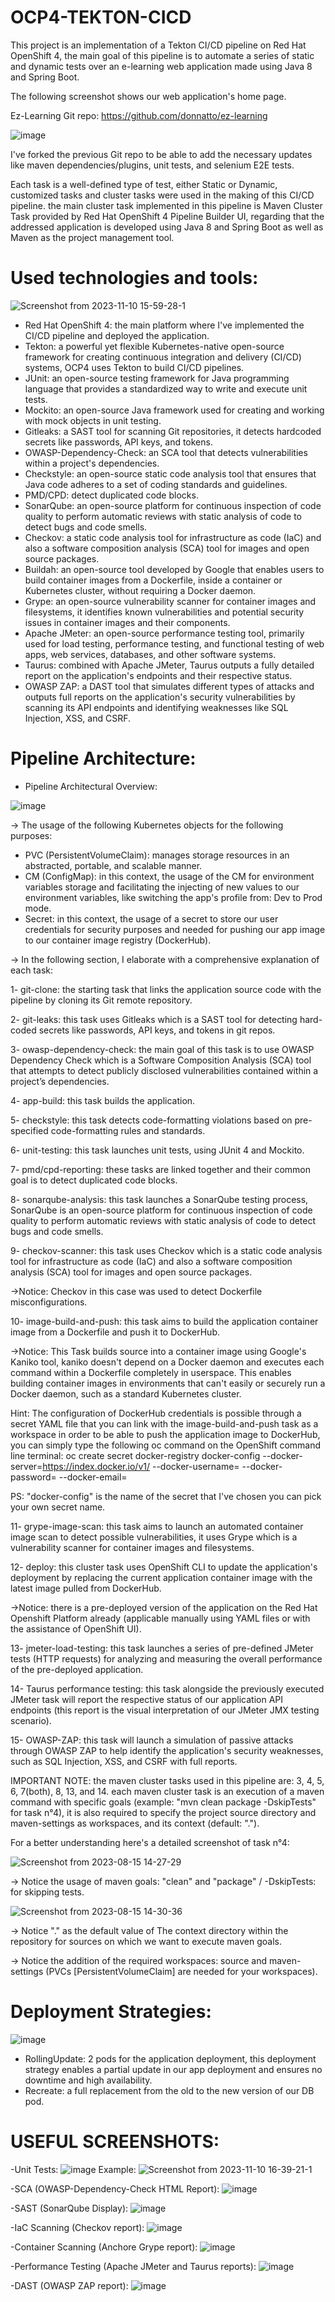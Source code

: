 # OCP4-TEKTON-CICD
This project is an implementation of a Tekton CI/CD pipeline on Red Hat OpenShift 4, the main goal of this pipeline is to automate a series of static and dynamic tests over an e-learning web application made using Java 8 and Spring Boot.

The following screenshot shows our web application's home page.

Ez-Learning Git repo: https://github.com/donnatto/ez-learning

![image](https://github.com/azamd/Automated-Testing-OCP4-CICD/assets/47691398/1a47bd13-45d1-4823-a59d-cb255373157a)

I've forked the previous Git repo to be able to add the necessary updates like maven dependencies/plugins, unit tests, and selenium E2E tests.

Each task is a well-defined type of test, either Static or Dynamic, customized tasks and cluster tasks were used in the making of this CI/CD pipeline.
the main cluster task implemented in this pipeline is Maven Cluster Task provided by Red Hat OpenShift 4 Pipeline Builder UI, regarding that the addressed application is developed using Java 8 and Spring Boot as well as Maven as the project management tool.

# Used technologies and tools:

![Screenshot from 2023-11-10 15-59-28-1](https://github.com/azamd/OCP4-TKN-CICD/assets/47691398/2fecd096-a1b8-4083-9d8e-d44d54c3e26f)

- Red Hat OpenShift 4: the main platform where I've implemented the CI/CD pipeline and deployed the application.
- Tekton: a powerful yet flexible Kubernetes-native open-source framework for creating continuous integration and delivery (CI/CD) systems, OCP4 uses Tekton to build CI/CD pipelines.
- JUnit: an open-source testing framework for Java programming language that provides a standardized way to write and execute unit tests.
- Mockito: an open-source Java framework used for creating and working with mock objects in unit testing.
- Gitleaks: a SAST tool for scanning Git repositories, it detects hardcoded secrets like passwords, API keys, and tokens.
- OWASP-Dependency-Check: an SCA tool that detects vulnerabilities within a project's dependencies.
- Checkstyle: an open-source static code analysis tool that ensures that Java code adheres to a set of coding standards and guidelines.
- PMD/CPD: detect duplicated code blocks.
- SonarQube: an open-source platform for continuous inspection of code quality to perform automatic reviews with static analysis of code to detect bugs and code smells.
- Checkov: a static code analysis tool for infrastructure as code (IaC) and also a software composition analysis (SCA) tool for images and open source packages.
- Buildah: an open-source tool developed by Google that enables users to build container images from a Dockerfile, inside a container or Kubernetes cluster, without requiring a Docker daemon.
- Grype: an open-source vulnerability scanner for container images and filesystems, it identifies known vulnerabilities and potential security issues in container images and their components.
- Apache JMeter: an open-source performance testing tool, primarily used for load testing, performance testing, and functional testing of web apps, web services, databases, and other software systems.
- Taurus: combined with Apache JMeter, Taurus outputs a fully detailed report on the application's endpoints and their respective status.
- OWASP ZAP: a DAST tool that simulates different types of attacks and outputs full reports on the application's security vulnerabilities by scanning its API endpoints and identifying weaknesses like SQL Injection, XSS, and CSRF.
  
# Pipeline Architecture:
- Pipeline Architectural Overview:

![image](https://github.com/azamd/OCP4-TKN-CICD/assets/47691398/4c0ef561-459b-4c31-ba9e-41efa795f374)


-> The usage of the following Kubernetes objects for the following purposes:
- PVC (PersistentVolumeClaim): manages storage resources in an abstracted, portable, and scalable manner.
- CM (ConfigMap): in this context, the usage of the CM for environment variables storage and facilitating the injecting of new values to our environment variables, like switching the app's profile from: Dev to Prod mode.
- Secret: in this context, the usage of a secret to store our user credentials for security purposes and needed for pushing our app image to our container image registry (DockerHub).

-> In the following section, I elaborate with a comprehensive explanation of each task:

1- git-clone: the starting task that links the application source code with the pipeline by cloning its Git remote repository.

2- git-leaks: this task uses Gitleaks which is a SAST tool for detecting hard-coded secrets like passwords, API keys, and tokens in git repos.

3- owasp-dependency-check: the main goal of this task is to use OWASP Dependency Check which is a Software Composition Analysis (SCA) tool that attempts to detect publicly disclosed vulnerabilities contained within a project’s dependencies.

4- app-build: this task builds the application.

5- checkstyle: this task detects code-formatting violations based on pre-specified code-formatting rules and standards. 

6- unit-testing: this task launches unit tests, using JUnit 4 and Mockito.

7- pmd/cpd-reporting: these tasks are linked together and their common goal is to detect duplicated code blocks.

8- sonarqube-analysis: this task launches a SonarQube testing process, SonarQube is an open-source platform for continuous inspection of code quality to perform automatic reviews with static analysis of code to detect bugs and code smells.

9- checkov-scanner: this task uses Checkov which is a static code analysis tool for infrastructure as code (IaC) and also a software composition analysis (SCA) tool for images and open source packages.

->Notice: Checkov in this case was used to detect Dockerfile misconfigurations.

10- image-build-and-push: this task aims to build the application container image from a Dockerfile and push it to DockerHub.

->Notice: This Task builds source into a container image using Google's Kaniko tool, kaniko doesn't depend on a Docker daemon and executes each command within a Dockerfile completely in userspace. This enables building container images in environments that can't easily or securely run a Docker daemon, such as a standard Kubernetes cluster.

Hint: The configuration of DockerHub credentials is possible through a secret YAML file that you can link with the image-build-and-push task as a workspace in order to be able to push the application image to DockerHub, you can simply type the following oc command on the OpenShift command line terminal: oc create secret docker-registry docker-config --docker-server=https://index.docker.io/v1/ --docker-username=<your-username> --docker-password=<your-password> --docker-email=<your-email> 

PS: "docker-config" is the name of the secret that I've chosen you can pick your own secret name.

11- grype-image-scan: this task aims to launch an automated container image scan to detect possible vulnerabilities, it uses Grype which is a vulnerability scanner for container images and filesystems.

12- deploy: this cluster task uses OpenShift CLI to update the application's deployment by replacing the current application container image with the latest image pulled from DockerHub.

->Notice: there is a pre-deployed version of the application on the Red Hat Openshift Platform already (applicable manually using YAML files or with the assistance of OpenShift UI).

13- jmeter-load-testing: this task launches a series of pre-defined JMeter tests (HTTP requests) for analyzing and measuring the overall performance of the pre-deployed application.

14- Taurus performance testing: this task alongside the previously executed JMeter task will report the respective status of our application API endpoints (this report is the visual interpretation of our JMeter JMX testing scenario).

15- OWASP-ZAP: this task will launch a simulation of passive attacks through OWASP ZAP to help identify the application's security weaknesses, such as SQL Injection, XSS, and CSRF with full reports.

IMPORTANT NOTE: the maven cluster tasks used in this pipeline are: 3, 4, 5, 6, 7(both), 8, 13, and 14. each maven cluster task is an execution of a maven command with specific goals (example: "mvn clean package -DskipTests" for task n°4), it is also required to specify the project source directory and maven-settings as workspaces, and its context (default: ".").


For a better understanding here's a detailed screenshot of task n°4:

![Screenshot from 2023-08-15 14-27-29](https://github.com/azamd/Automated-Testing-OCP4-CICD/assets/47691398/dfde3525-a850-4ce9-9f47-37fbe5d65971)

-> Notice the usage of maven goals: "clean" and "package" / -DskipTests: for skipping tests.

![Screenshot from 2023-08-15 14-30-36](https://github.com/azamd/Automated-Testing-OCP4-CICD/assets/47691398/48121ede-8963-4c5d-81e9-7833e76994ea)

-> Notice "." as the default value of The context directory within the repository for sources on which we want to execute maven goals.

-> Notice the addition of the required workspaces: source and maven-settings (PVCs [PersistentVolumeClaim] are needed for your workspaces).

# Deployment Strategies:
![image](https://github.com/azamd/OCP4-TKN-CICD/assets/47691398/7031ecc9-5240-4cb7-a064-60df5ab96ba5)
- RollingUpdate: 2 pods for the application deployment, this deployment strategy enables a partial update in our app deployment and ensures no downtime and high availability.
- Recreate: a full replacement from the old to the new version of our DB pod.

# USEFUL SCREENSHOTS:
-Unit Tests:
![image](https://github.com/azamd/OCP4-TKN-CICD/assets/47691398/d28e98d6-6811-4c35-bcf6-0410f421648b)
Example:
![Screenshot from 2023-11-10 16-39-21-1](https://github.com/azamd/OCP4-TKN-CICD/assets/47691398/2933e5b8-3d08-44c2-8201-e9c8290cd505)


-SCA (OWASP-Dependency-Check HTML Report):
![image](https://github.com/azamd/OCP4-TKN-CICD/assets/47691398/b13056ff-a6b9-40cb-a1b0-497d64f109dd)

-SAST (SonarQube Display):
![image](https://github.com/azamd/OCP4-TKN-CICD/assets/47691398/b797125c-c3d8-4785-a2bb-b70ed4bc336b)

-IaC Scanning (Checkov report):
![image](https://github.com/azamd/OCP4-TKN-CICD/assets/47691398/a0b559f8-ee9a-458f-97b9-639b9c040247)

-Container Scanning (Anchore Grype report):
![image](https://github.com/azamd/OCP4-TKN-CICD/assets/47691398/4b523321-5f35-4d4b-a56d-5eb95358304e)

-Performance Testing (Apache JMeter and Taurus reports):
![image](https://github.com/azamd/OCP4-TKN-CICD/assets/47691398/d0e82eec-5809-47cb-a642-9499596ca90f)

-DAST (OWASP ZAP report):
![image](https://github.com/azamd/OCP4-TKN-CICD/assets/47691398/6c6eb3aa-d420-44b2-bbeb-8562c76426b8)



